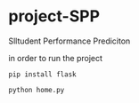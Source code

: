 # project-SPP
 Slltudent Performance Prediciton

in order to run the project 
```
pip install flask
```
```
python home.py
```


